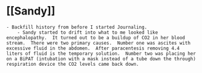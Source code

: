 # [[Sandy]]
	- Backfill history from before I started Journaling.
		- Sandy started to drift into what to me looked like encephalopathy.  It turned out to be a buildup of CO2 in her blood stream.  There were two primary causes.  Number one was ascites with excessive fluid in the abdomen.  After paracentesis removing 4.4 liters of fluid is the temporary solution.  Number two was placing her on a BiPAT (intubation with a mask instead of a tube down the through) respiration device the CO2 levels came back down.